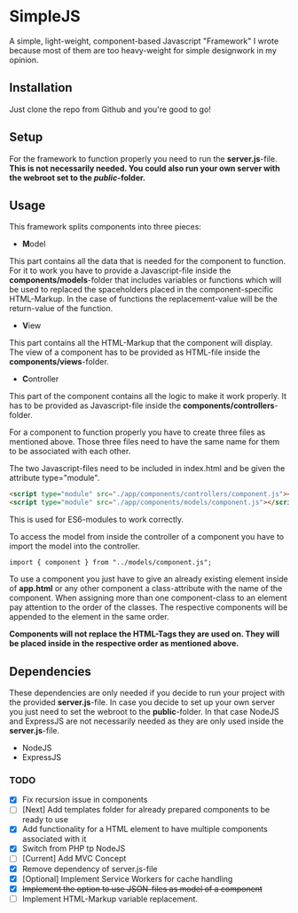 # SimpleJS

A simple, light-weight, component-based Javascript "Framework" I wrote because most of them are too heavy-weight for simple designwork in my opinion.

## Installation

Just clone the repo from Github and you're good to go!

## Setup

For the framework to function properly you need to run the **server.js**-file.
**This is not necessarily needed. You could also run your own server with the webroot set to the _public_-folder.**

## Usage

This framework splits components into three pieces:

* **M**odel   

This part contains all the data that is needed for the component to function. For it to work you have to provide a Javascript-file inside the **components/models**-folder that includes variables or functions which will be used to replaced the spaceholders placed in the component-specific HTML-Markup. In the case of functions the replacement-value will be the return-value of the function.   

* **V**iew   

This part contains all the HTML-Markup that the component will display. The view of a component has to be provided as HTML-file inside the **components/views**-folder.   

* **C**ontroller   

This part of the component contains all the logic to make it work properly. It has to be provided as Javascript-file inside the **components/controllers**-folder.   


For a component to function properly you have to create three files as mentioned above. Those three files need to have the same name for them to be associated with each other.   

The two Javascript-files need to be included in index.html and be given the attribute type="module".   


``` html
<script type="module" src="./app/components/controllers/component.js"></script>
<script type="module" src="./app/components/models/component.js"></script>
```
   

This is used for ES6-modules to work correctly.   


To access the model from inside the controller of a component you have to import the model into the controller.   


`import { component } from "../models/component.js";`   


To use a component you just have to give an already existing element inside of **app.html** or any other component a class-attribute with the name of the component. When assigning more than one component-class to an element pay attention to the order of the classes. The respective components will be appended to the element in the same order.   


**Components will not replace the HTML-Tags they are used on. They will be placed inside in the respective order as mentioned above.**   


## Dependencies

These dependencies are only needed if you decide to run your project with the provided **server.js**-file.
In case you decide to set up your own server you just need to set the webroot to the **public**-folder. In that case NodeJS and ExpressJS are not necessarily needed as they are only used inside the **server.js**-file.

* NodeJS
* ExpressJS

### TODO

* [x] Fix recursion issue in components
* [ ] [Next] Add templates folder for already prepared components to be ready to use
* [x] Add functionality for a HTML element to have multiple components associated with it
* [x] Switch from PHP tp NodeJS
* [ ] [Current] Add MVC Concept
* [x] Remove dependency of server.js-file
* [x] [Optional] Implement Service Workers for cache handling
* [x] ~~Implement the option to use JSON-files as model of a component~~
* [ ] Implement HTML-Markup variable replacement.
